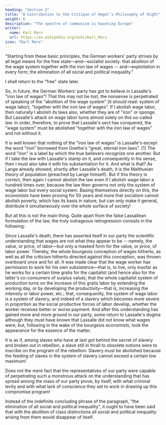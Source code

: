 ```yaml
---
heading: "Section 2"
title: "A Contribution to the Critique of Hegel’s Philosophy of Right"
weight: 8
description: "The spectre of communism is haunting Europe"
writer:
  name: Karl Marx
  url: https://en.wikipedia.org/wiki/Karl_Marx
icon: "Karl Marx"
---
```



"Starting from these basic principles, the German workers' party strives by all legal means for the free state—and—socialist society: that abolition of the wage system together with the iron law of wages -- and—exploitation in every form; the elimination of all social and political inequality."


I shall return to the "free" state later.

So, in future, the German Workers' party has got to believe in Lassalle's "iron law of wages"! That this may not be lost, the nonsense is perpetrated of speaking of the "abolition of the wage system" (it should read: system of wage labor), "together with the iron law of wages". If I abolish wage labor, then naturally I abolish its laws also, whether they are of "iron" or sponge. But Lassalle's attack on wage labor turns almost solely on this so-called law. In order, therefore, to prove that Lassalle's sect has conquered, the "wage system" must be abolished "together with the iron law of wages" and not without it.

It is well known that nothing of the "iron law of wages" is Lassalle's except the word "iron" borrowed from Goethe's "great, eternal iron laws". [1] The word "iron" is a label by which the true believers recognize one another. But if I take the law with Lassalle's stamp on it, and consequently in his sense, then I must also take it with his substantiation for it. And what is that? As Lange already showed, shortly after Lassalle's death, it is the Malthusian theory of population (preached by Lange himself). But if this theory is correct, then again I cannot abolish the law even if I abolish wage labor a hundred times over, because the law then governs not only the system of wage labor but every social system. Basing themselves directly on this, the economists have been proving for 50 years and more that socialism cannot abolish poverty, which has its basis in nature, but can only make it general, distribute it simultaneously over the whole surface of society!

But all this is not the main thing. Quite apart from the false Lassallean formulation of the law, the truly outrageous retrogression consists in the following:

Since Lassalle's death, there has asserted itself in our party the scientific understanding that wages are not what they appear to be -- namely, the value, or price, of labor—but only a masked form for the value, or price, of labor power. Thereby, the whole bourgeois conception of wages hitherto, as well as all the criticism hitherto directed against this conception, was thrown overboard once and for all. It was made clear that the wage worker has permission to work for his own subsistence—that is, to live, only insofar as he works for a certain time gratis for the capitalist (and hence also for the latter's co-consumers of surplus value); that the whole capitalist system of production turns on the increase of this gratis labor by extending the working day, or by developing the productivity—that is, increasing the intensity or labor power, etc.; that, consequently, the system of wage labor is a system of slavery, and indeed of a slavery which becomes more severe in proportion as the social productive forces of labor develop, whether the worker receives better or worse payment. And after this understanding has gained more and more ground in our party, some return to Lassalle's dogma although they must have known that Lassalle did not know what wages were, but, following in the wake of the bourgeois economists, took the appearance for the essence of the matter.

It is as if, among slaves who have at last got behind the secret of slavery and broken out in rebellion, a slave still in thrall to obsolete notions were to inscribe on the program of the rebellion: Slavery must be abolished because the feeding of slaves in the system of slavery cannot exceed a certain low maximum!

Does not the mere fact that the representatives of our party were capable of perpetrating such a monstrous attack on the understanding that has spread among the mass of our party prove, by itself, with what criminal levity and with what lack of conscience they set to work in drawing up this compromise program!

Instead of the indefinite concluding phrase of the paragraph, "the elimination of all social and political inequality", it ought to have been said that with the abolition of class distinctions all social and political inequality arising from them would disappear of itself.